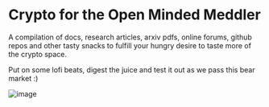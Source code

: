 # Crypto for the Open Minded Meddler 
A compilation of docs, research articles, arxiv pdfs, online forums, github repos and other tasty snacks to fulfill your hungry desire to taste more of the crypto space. 

Put on some lofi beats, digest the juice and test it out as we pass this bear market :) 

![image](https://user-images.githubusercontent.com/75656036/126269311-b839977f-c00e-44ab-b71b-61a0b6781f63.png)
